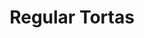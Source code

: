 ---
tags: ['tortas']
title: Regular Tortas
description: |
    Delicious torta, prepared with choice of meat, mayo, tomato, onion, avocado, cheese, jalapeno, and chipotle ranch salad (substitute fruit if you wish). 
    
    Vegetarian torta comes with bell peppers, zucchinni, mushrooms and lettuce.
image: 
---
